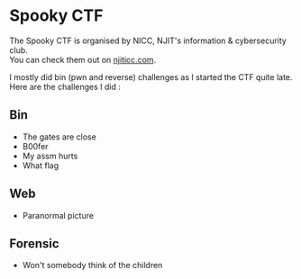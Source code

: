 # Spooky CTF

The Spooky CTF is organised by NICC, NJIT's information & cybersecurity club.   
You can check them out on [njiticc.com](https://njiticc.com/).  

I mostly did bin (pwn and reverse) challenges as I started the CTF quite late.  
Here are the challenges I did :

## Bin

- The gates are close
- B00fer
- My assm hurts
- What flag

## Web 

- Paranormal picture

## Forensic

- Won't somebody think of the children

